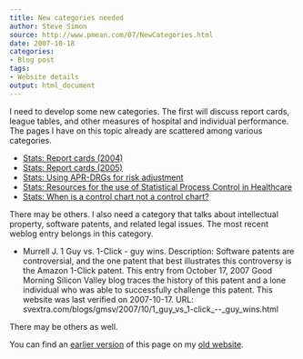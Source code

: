 ```yaml
---
title: New categories needed
author: Steve Simon
source: http://www.pmean.com/07/NewCategories.html
date: 2007-10-18
categories:
- Blog post
tags:
- Website details
output: html_document
---
```

I need to develop some new categories. The first will discuss report cards, league tables, and other measures of hospital and individual performance. The pages I have on this topic already are scattered among various categories.

+ [Stats: Report cards (2004)][sim3]
+ [Stats: Report cards (2005)][sim4]
+ [Stats: Using APR-DRGs for risk adjustment][sim5]
+ [Stats: Resources for the use of Statistical Process Control in Healthcare][sim6]
+ [Stats: When is a control chart not a control chart?][sim7]

There may be others. I also need a category that talks about intellectual property, software patents, and related legal issues. The most recent weblog entry belongs in this category.

+ Murrell J. 1 Guy vs. 1-Click - guy wins. Description: Software patents are controversial, and the one patent that best illustrates this controversy is the Amazon 1-Click patent. This entry from October 17, 2007 Good Morning Silicon Valley blog traces the history of this patent and a lone individual who was able to successfully challenge this patent. This website was last verified on 2007-10-17. URL: svextra.com/blogs/gmsv/2007/10/1_guy_vs_1-click_--_guy_wins.html

There may be others as well.

You can find an [earlier version][sim1] of this page on my [old website][sim2].

[sim1]: http://www.pmean.com/07/NewCategories.html
[sim2]: http://www.pmean.com
[sim3]: http://www.pmean.com/04/ReportCards.html
[sim4]: http://www.pmean.com/05/ReportCards.html
[sim5]: http://www.pmean.com/06/APRDRGs.html
[sim6]: http://www.pmean.com/06/SpcHealthcare.html
[sim7]: http://www.pmean.com/07/AnomExample.html
